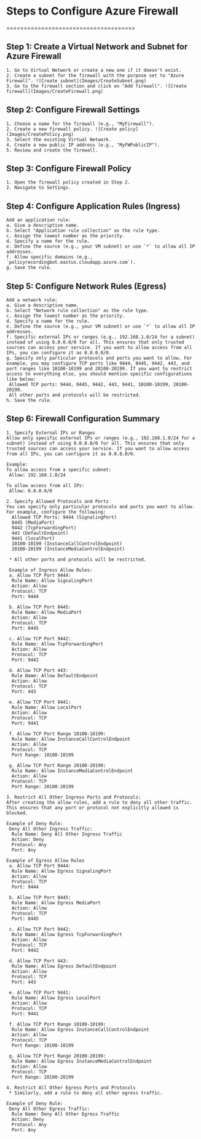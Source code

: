 # Steps to Configure Azure Firewall
=====================================

## Step 1: Create a Virtual Network and Subnet for Azure Firewall

    1. Go to Virtual Network or create a new one if it doesn't exist.
    2. Create a subnet for the firewall with the purpose set to "Azure Firewall". ![Create subnet](Images/CreateSubnet.png)
    3. Go to the firewall section and click on "Add firewall". ![Create firewall](Images/CreateFirewall.png)

## Step 2: Configure Firewall Settings

    1. Choose a name for the firewall (e.g., "MyFirewall").
    2. Create a new firewall policy. ![Create policy](Images/CreatePolicy.png)
    3. Select the existing Virtual Network.
    4. Create a new public IP address (e.g., "MyFWPublicIP").
    5. Review and create the firewall.

## Step 3: Configure Firewall Policy

    1. Open the firewall policy created in Step 2.
    2. Navigate to Settings.

## Step 4: Configure Application Rules (Ingress)

    Add an application rule:
    a. Give a descriptive name.
    b. Select "Application rule collection" as the rule type.
    c. Assign the lowest number as the priority.
    d. Specify a name for the rule.
    e. Define the source (e.g., your VM subnet) or use `*` to allow all IP addresses.
    f. Allow specific domains (e.g., `policyrecordingbot.eastus.cloudapp.azure.com`).
    g. Save the rule.

## Step 5: Configure Network Rules (Egress)

    Add a network rule:
    a. Give a descriptive name.
    b. Select "Network rule collection" as the rule type.
    c. Assign the lowest number as the priority.
    d. Specify a name for the rule.
    e. Define the source (e.g., your VM subnet) or use `*` to allow all IP addresses.
    f. Specific external IPs or ranges (e.g., 192.168.1.0/24 for a subnet) instead of using 0.0.0.0/0 for all. This ensures that only trusted sources can access your service. If you want to allow access from all IPs, you can configure it as 0.0.0.0/0.
    g. Specify only particular protocols and ports you want to allow. For example, you may configure TCP ports like 9444, 8445, 9442, 443, and port ranges like 10100-10199 and 20100-20199. If you want to restrict access to everything else, you should mention specific configurations like below:
     Allowed TCP ports: 9444, 8445, 9442, 443, 9441, 10100-10199, 20100-20199.
     All other ports and protocols will be restricted.
    h. Save the rule.

## Step 6: Firewall Configuration Summary

    1. Specify External IPs or Ranges
    Allow only specific external IPs or ranges (e.g., 192.168.1.0/24 for a subnet) instead of using 0.0.0.0/0 for all. This ensures that only trusted sources can access your service. If you want to allow access from all IPs, you can configure it as 0.0.0.0/0.

    Example:
    To allow access from a specific subnet:
     Allow: 192.168.1.0/24

    To allow access from all IPs:
     Allow: 0.0.0.0/0

    2. Specify Allowed Protocols and Ports
    You can specify only particular protocols and ports you want to allow. For example, configure the following:
      Allowed TCP Ports: 9444 (SignalingPort)
      8445 (MediaPort)
      9442 (TcpForwardingPort)
      443 (DefaultEndpoint)
      9441 (localPort)
      10100-10199 (InstanceCallControlEndpoint)
      20100-20199 (InstanceMediaControlEndpoint)

     * All other ports and protocols will be restricted.

     Example of Ingress Allow Rules:
     a. Allow TCP Port 9444:
      Rule Name: Allow SignalingPort
      Action: Allow
      Protocol: TCP
      Port: 9444

     b. Allow TCP Port 8445:
      Rule Name: Allow MediaPort
      Action: Allow
      Protocol: TCP
      Port: 8445

     c. Allow TCP Port 9442:
      Rule Name: Allow TcpForwardingPort
      Action: Allow
      Protocol: TCP
      Port: 9442

     d. Allow TCP Port 443:
      Rule Name: Allow DefaultEndpoint
      Action: Allow
      Protocol: TCP
      Port: 443

     e. Allow TCP Port 9441:
      Rule Name: Allow LocalPort
      Action: Allow
      Protocol: TCP
      Port: 9441

     f. Allow TCP Port Range 10100-10199:
      Rule Name: Allow InstanceCallControlEndpoint
      Action: Allow
      Protocol: TCP
      Port Range: 10100-10199

     g. Allow TCP Port Range 20100-20199:
      Rule Name: Allow InstanceMediaControlEndpoint
      Action: Allow
      Protocol: TCP
      Port Range: 20100-20199

    3. Restrict All Other Ingress Ports and Protocols:
    After creating the allow rules, add a rule to deny all other traffic. This ensures that any port or protocol not explicitly allowed is blocked.

    Example of Deny Rule:
     Deny All Other Ingress Traffic:
      Rule Name: Deny All Other Ingress Traffic
      Action: Deny
      Protocol: Any
      Port: Any

    Example of Egress Allow Rules
     a. Allow TCP Port 9444:
      Rule Name: Allow Egress SignalingPort
      Action: Allow
      Protocol: TCP
      Port: 9444

     b. Allow TCP Port 8445:
      Rule Name: Allow Egress MediaPort
      Action: Allow
      Protocol: TCP
      Port: 8445

     c. Allow TCP Port 9442:
      Rule Name: Allow Egress TcpForwardingPort
      Action: Allow
      Protocol: TCP
      Port: 9442

     d. Allow TCP Port 443:
      Rule Name: Allow Egress DefaultEndpoint
      Action: Allow
      Protocol: TCP
      Port: 443

     e. Allow TCP Port 9441:
      Rule Name: Allow Egress LocalPort
      Action: Allow
      Protocol: TCP
      Port: 9441

     f. Allow TCP Port Range 10100-10199:
      Rule Name: Allow Egress InstanceCallControlEndpoint
      Action: Allow
      Protocol: TCP
      Port Range: 10100-10199

     g. Allow TCP Port Range 20100-20199:
      Rule Name: Allow Egress InstanceMediaControlEndpoint
      Action: Allow
      Protocol: TCP
      Port Range: 20100-20199

    4. Restrict All Other Egress Ports and Protocols
     * Similarly, add a rule to deny all other egress traffic.
    
    Example of Deny Rule: 
     Deny All Other Egress Traffic:
      Rule Name: Deny All Other Egress Traffic
      Action: Deny
      Protocol: Any
      Port: Any